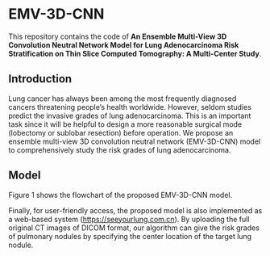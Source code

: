 # EMV-3D-CNN

This repository contains the code of **An Ensemble Multi-View 3D Convolution Neutral Network Model for Lung Adenocarcinoma Risk Stratification on Thin Slice Computed Tomography: A Multi-Center Study**. 

## Introduction

Lung cancer has always been among the most frequently diagnosed cancers threatening people’s health worldwide. However, seldom studies predict the invasive grades of lung adenocarcinoma. This is an important task since it will be helpful to design a more reasonable surgical mode (lobectomy or sublobar resection) before operation. We propose an ensemble multi-view 3D convolution neutral network (EMV-3D-CNN) model to comprehensively study the risk grades of lung adenocarcinoma. 

## Model
Figure 1 shows the flowchart of the proposed EMV-3D-CNN model.

Finally, for user-friendly access, the proposed model is also implemented as a web-based system (https://seeyourlung.com.cn). By uploading the full original CT images of DICOM format, our algorithm can give the risk grades of pulmonary nodules by specifying the center location of the target lung nodule.


